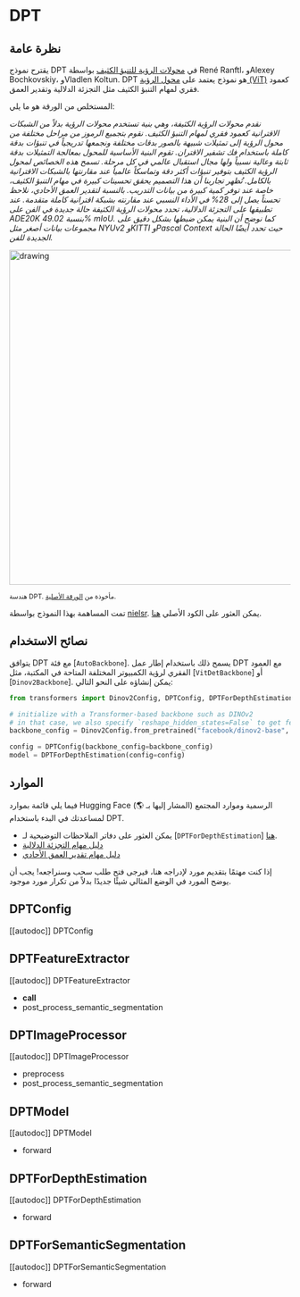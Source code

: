 # DPT

## نظرة عامة
يقترح نموذج DPT في [محولات الرؤية للتنبؤ الكثيف](https://arxiv.org/abs/2103.13413) بواسطة René Ranftl، وAlexey Bochkovskiy، وVladlen Koltun.
DPT هو نموذج يعتمد على [محول الرؤية (ViT)](vit) كعمود فقري لمهام التنبؤ الكثيف مثل التجزئة الدلالية وتقدير العمق.

المستخلص من الورقة هو ما يلي:

*نقدم محولات الرؤية الكثيفة، وهي بنية تستخدم محولات الرؤية بدلاً من الشبكات الاقترانية كعمود فقري لمهام التنبؤ الكثيف. نقوم بتجميع الرموز من مراحل مختلفة من محول الرؤية إلى تمثيلات شبيهة بالصور بدقات مختلفة ونجمعها تدريجياً في تنبؤات بدقة كاملة باستخدام فك تشفير الاقتران. تقوم البنية الأساسية للمحول بمعالجة التمثيلات بدقة ثابتة وعالية نسبياً ولها مجال استقبال عالمي في كل مرحلة. تسمح هذه الخصائص لمحول الرؤية الكثيف بتوفير تنبؤات أكثر دقة وتماسكاً عالمياً عند مقارنتها بالشبكات الاقترانية بالكامل. تُظهر تجاربنا أن هذا التصميم يحقق تحسينات كبيرة في مهام التنبؤ الكثيف، خاصة عند توفر كمية كبيرة من بيانات التدريب. بالنسبة لتقدير العمق الأحادي، نلاحظ تحسناً يصل إلى 28% في الأداء النسبي عند مقارنته بشبكة اقترانية كاملة متقدمة. عند تطبيقها على التجزئة الدلالية، تحدد محولات الرؤية الكثيفة حالة جديدة في الفن على ADE20K بنسبة 49.02% mIoU. كما نوضح أن البنية يمكن ضبطها بشكل دقيق على مجموعات بيانات أصغر مثل NYUv2 وKITTI وPascal Context حيث تحدد أيضًا الحالة الجديدة للفن.*

<img src="https://huggingface.co/datasets/huggingface/documentation-images/resolve/main/dpt_architecture.jpg"
alt="drawing" width="600"/>

<small>هندسة DPT. مأخوذة من <a href="https://arxiv.org/abs/2103.13413" target="_blank">الورقة الأصلية</a>.</small>

تمت المساهمة بهذا النموذج بواسطة [nielsr](https://huggingface.co/nielsr). يمكن العثور على الكود الأصلي [هنا](https://github.com/isl-org/DPT).

## نصائح الاستخدام
يتوافق DPT مع فئة [`AutoBackbone`]. يسمح ذلك باستخدام إطار عمل DPT مع العمود الفقري لرؤية الكمبيوتر المختلفة المتاحة في المكتبة، مثل [`VitDetBackbone`] أو [`Dinov2Backbone`]. يمكن إنشاؤه على النحو التالي:

```python
from transformers import Dinov2Config, DPTConfig, DPTForDepthEstimation

# initialize with a Transformer-based backbone such as DINOv2
# in that case, we also specify `reshape_hidden_states=False` to get feature maps of shape (batch_size, num_channels, height, width)
backbone_config = Dinov2Config.from_pretrained("facebook/dinov2-base", out_features=["stage1", "stage2", "stage3", "stage4"], reshape_hidden_states=False)

config = DPTConfig(backbone_config=backbone_config)
model = DPTForDepthEstimation(config=config)
```

## الموارد
فيما يلي قائمة بموارد Hugging Face الرسمية وموارد المجتمع (المشار إليها بـ 🌎) لمساعدتك في البدء باستخدام DPT.

- يمكن العثور على دفاتر الملاحظات التوضيحية لـ [`DPTForDepthEstimation`] [هنا](https://github.com/NielsRogge/Transformers-Tutorials/tree/master/DPT).
- [دليل مهام التجزئة الدلالية](../tasks/semantic_segmentation)
- [دليل مهام تقدير العمق الأحادي](../tasks/monocular_depth_estimation)

إذا كنت مهتمًا بتقديم مورد لإدراجه هنا، فيرجى فتح طلب سحب وسنراجعه! يجب أن يوضح المورد في الوضع المثالي شيئًا جديدًا بدلاً من تكرار مورد موجود.

## DPTConfig

[[autodoc]] DPTConfig

## DPTFeatureExtractor

[[autodoc]] DPTFeatureExtractor

- __call__
- post_process_semantic_segmentation

## DPTImageProcessor

[[autodoc]] DPTImageProcessor

- preprocess
- post_process_semantic_segmentation

## DPTModel

[[autodoc]] DPTModel

- forward

## DPTForDepthEstimation

[[autodoc]] DPTForDepthEstimation

- forward

## DPTForSemanticSegmentation

[[autodoc]] DPTForSemanticSegmentation

- forward
